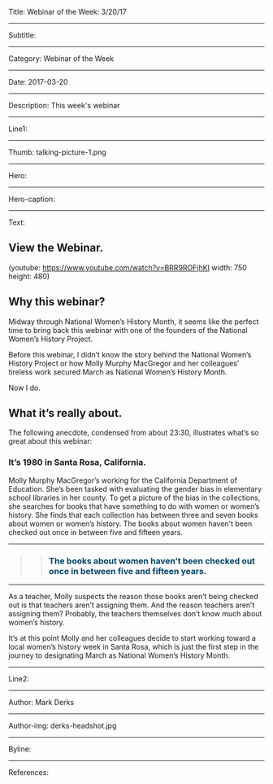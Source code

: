 Title: Webinar of the Week: 3/20/17

----

Subtitle: 

----

Category: Webinar of the Week

----

Date: 2017-03-20

----

Description: This week's webinar

----

Line1: 

----

Thumb: talking-picture-1.png

----

Hero: 

----

Hero-caption: 

----

Text: 

## View the Webinar.

(youtube: https://www.youtube.com/watch?v=BRR9ROFjhKI width: 750 height: 480)

## Why this webinar?

Midway through National Women’s History Month, it seems like the perfect time to bring back this webinar with one of the founders of the National Women’s History Project.

Before this webinar, I didn’t know the story behind the National Women’s History Project or how Molly Murphy MacGregor and her colleagues’ tireless work secured March as National Women’s History Month. 

Now I do. 


## What it’s really about.

The following anecdote, condensed from about 23:30, illustrates what’s so great about this webinar:
 
### It’s 1980 in Santa Rosa, California. 

Molly Murphy MacGregor’s working for the California Department of Education. She’s been tasked with evaluating the gender bias in elementary school libraries in her county. To get a picture of the bias in the collections, she searches for books that have something to do with women or women’s history. She finds that each collection has between three and seven books about women or women’s history.  The books about women haven't been checked out once in between five and fifteen years.
**** 
>>### <font color="#01456A" >The books about women haven’t been checked out once in between five and fifteen years.</font>

****
As a teacher, Molly suspects the reason those books aren’t being checked out is that teachers aren’t assigning them. And the reason teachers aren’t assigning them? Probably, the teachers themselves don’t know much about women’s history. 
 
It’s at this point Molly and her colleagues decide to start working toward a local women’s history week in Santa Rosa, which is just the first step in the journey to designating March as National Women’s History Month.

----

Line2: 

----

Author: Mark Derks

----

Author-img: derks-headshot.jpg

----

Byline: 

----

References: 
